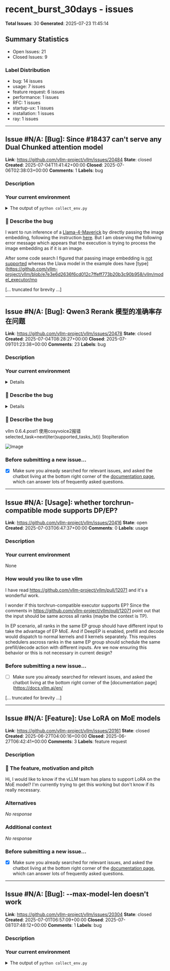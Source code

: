 # recent_burst_30days - issues

**Total Issues**: 30
**Generated**: 2025-07-23 11:45:14

## Summary Statistics

- Open Issues: 21
- Closed Issues: 9

### Label Distribution

- bug: 14 issues
- usage: 7 issues
- feature request: 6 issues
- performance: 1 issues
- RFC: 1 issues
- startup-ux: 1 issues
- installation: 1 issues
- ray: 1 issues

---

## Issue #N/A: [Bug]: Since  #18437 can't serve any Dual Chunked attention model

**Link**: https://github.com/vllm-project/vllm/issues/20484
**State**: closed
**Created**: 2025-07-04T11:41:42+00:00
**Closed**: 2025-07-06T02:38:03+00:00
**Comments**: 1
**Labels**: bug

### Description

### Your current environment

<details>
<summary>The output of <code>python collect_env.py</code></summary>

```text

Collecting environment information...
==============================
        System Info
==============================
OS                           : Ubuntu 22.04.5 LTS (x86_64)
GCC version                  : (Ubuntu 11.4.0-1ubuntu1~22.04) 11.4.0
Clang version                : 14.0.0-1ubuntu1.1
CMake version                : version 4.0.2
Libc version                 : glibc-2.35

==============================
       PyTorch Info
==============================
PyTorch version              : 2.9.0.dev20250702+cu128
Is debug build               : False
CUDA used to build PyTorch   : 12.8
ROCM used to build PyTorch   : N/A

==============================
      Python Environment
==============================
Python version               : 3.10.12 (main, May 27 2025, 17:12:29) [GCC 11.4.0] (64-bit runtime)
Python platform              : Linux-5.15.0-105-generic-x86_64-wi

[... truncated for brevity ...]

---

## Issue #N/A: [Bug]: Benchmark script is not sending requests to serve with the given request rate

**Link**: https://github.com/vllm-project/vllm/issues/21104
**State**: open
**Created**: 2025-07-17T08:26:29+00:00
**Comments**: 2
**Labels**: bug

### Description

### Your current environment

<details>
<summary>The output of <code>python collect_env.py</code></summary>
Collecting environment information...                                                                                                                                                   
==============================                                                                                                                                                          
        System Info                                                                                                                                                                     
==============================                                                                                                                                                          
OS                           : CentOS Stream 9 (x86_64)                                                                                                 

[... truncated for brevity ...]

---

## Issue #N/A: [Bug]: Is image embedding supported in llama 4

**Link**: https://github.com/vllm-project/vllm/issues/20993
**State**: open
**Created**: 2025-07-15T15:30:23+00:00
**Comments**: 1
**Labels**: bug

### Description

### Your current environment

<details>
<summary>The output of <code>python collect_env.py</code></summary>

```text
Your output of `python collect_env.py` here
```

</details>


### 🐛 Describe the bug

I want to run inference of a [Llama-4-Maverick](https://huggingface.co/meta-llama/Llama-4-Maverick-17B-128E-Instruct-FP8) by directly passing the image embedding, following the instruction [here](https://docs.vllm.ai/en/latest/features/multimodal_inputs.html#embedding-inputs). But I am observing the following error message which appears that the execution is trying to process the image embedding as if it is an image.

After some code search I figured that passing image embedding is [not supported](https://github.com/vllm-project/vllm/blob/68d28e37b0d3706601b0d5231178cebaad032605/vllm/model_executor/models/mllama.py#L1395-L1396) whereas the Llava model in the example does have [type](https://github.com/vllm-project/vllm/blob/e7e3e6d2636f6cd012c7ffeff773b20b3c90b958/vllm/model_executor/mo

[... truncated for brevity ...]

---

## Issue #N/A: [Bug]: Qwen3 Rerank 模型的准确率存在问题

**Link**: https://github.com/vllm-project/vllm/issues/20478
**State**: closed
**Created**: 2025-07-04T08:28:27+00:00
**Closed**: 2025-07-09T01:23:38+00:00
**Comments**: 23
**Labels**: bug

### Description

### Your current environment

<details>
按照官网下载最新版的vllm pip包，daily的，0.9.2rc版本 main分支
GPU卡为 H20

</details>


### 🐛 Describe the bug

<details>
启动命令：
python3 -m vllm.entrypoints.openai.api_server --host 0.0.0.0 --port 8181 --served-model-name Qwen3-Rerank --model /mnt/data/.t1/dianjin-0701/Qwen3-Reranker-0.6B --task score --hf_overrides '{"architectures": ["Qwen3ForSequenceClassification"],"classifier_from_token": ["no", "yes"],"is_original_qwen3_reranker": true}' &> start.log &
curl命令：
curl http://127.0.0.1:8181/v1/rerank \
  -H 'Content-Type: application/json' \
  -d '{
    "model": "Qwen3-Rerank",
    "query": "什么是机器学习？",
    "documents": [
      "机器学习是人工智能的一个分支，通过算法让计算机从数据中学习模式",
      "机器学习是一种编程语言，用于开发网站",
      "机器学习是数据库管理系统的一种",
      "机器学习是操作系统的一种类型"
    ],
    "top_n": 2
  }'
结果：

![Image](https://github.com/user-attachments/assets/7a269fd1-b3fd-49c4-9d07-a7bff619e3f5)
使用bge-rerank-v2-m3版本模型进行同样测试
启动命令：
python3 -m vllm.entrypoints.openai.api_server --host 0.0.0.0 --port 8181 --s

[... truncated for brevity ...]

---

## Issue #N/A: [Feature]: rest api multimodal placeholder prompts

**Link**: https://github.com/vllm-project/vllm/issues/20293
**State**: open
**Created**: 2025-07-01T03:13:28+00:00
**Comments**: 3
**Labels**: feature request

### Description

### 🚀 The feature, motivation and pitch

Dear vllm community, there is an interest at Spotify in vllm supporting a more flexible multi modal rest api. 

I am interested in being able to prompt vllm with a textual prompt templated with certain placeholders that are to be populated with embed vectors. Today this seems to be supported through [Multimodal inputs](https://docs.vllm.ai/en/latest/features/multimodal_inputs.html) at the vllm library level. 

However it is not accessible at the rest api level, at least this is how I'm understanding the code. Is such support something that is on the roadmap for vllm?

### Alternatives

An alternative I tested out that could work is embed only prompts, which works only on the V0 engine. However ideally it would be good to support text and embeds together.

### Additional context

_No response_

### Before submitting a new issue...

- [x] Make sure you already searched for relevant issues, and asked the chatbot living at the bottom right corner of

[... truncated for brevity ...]

---

## Issue #N/A: [Performance]: Severe performance drop on 1x A100 80GB with Qwen3-14B-AWQ at >1 concurrency (v0.9.1)

**Link**: https://github.com/vllm-project/vllm/issues/20469
**State**: open
**Created**: 2025-07-04T05:53:42+00:00
**Comments**: 0
**Labels**: performance

### Description

### Report of performance regression

![Image](https://github.com/user-attachments/assets/7dce9a2b-327d-49c2-acfe-9bc12cb2f6a7)

We observed a significant drop in output tokens per second when serving Qwen/Qwen3-14B-AWQ on a single A100 80GB GPU using vLLM v0.9.1 with --max-model-len 16384.

At concurrency=1, the model achieves ~52 output tokens per second. However, this drops sharply to ~12 at concurrency=5 and ~3 at concurrency=25. This performance is comparable to or worse than a 2x A30 setup, and significantly below the 2x A100 80GB (TP=2) configuration, which maintains stable output tokens per second (~38) across all concurrency levels.

In addition, Time-To-First-Token (TTFT) is already high at concurrency=1 (~3345 ms) and increases substantially with concurrency, reaching over 34 seconds at concurrency=25. In contrast, the 2x A100 setup maintains TTFT around ~100 ms across all levels.

vLLM reports a supported max concurrency of 26 for this configuration, so we expected it to ha

[... truncated for brevity ...]

---

## Issue #N/A: [Feature]: Add Support for Updating Lora Weights

**Link**: https://github.com/vllm-project/vllm/issues/20149
**State**: open
**Created**: 2025-06-26T20:18:59+00:00
**Comments**: 2
**Labels**: feature request

### Description

### 🚀 The feature, motivation and pitch

We are using TRL to train an updated version of one of our models which has a modality specific LoRA adapter (i.e., same as granite speech, phi4mm). TRL does have support for integrating into vLLM, but the way it handles adapters doesn't work effectively for this sort of model, because it assumes the lora weights can be merged (e.g., [here](https://github.com/huggingface/trl/blob/79ec242aefedc108de9edbea62be6d95070fde03/trl/trainer/grpo_trainer.py#L924)). 

As far as I know, the way we would currently 'update' the adapter is to save it out and then reload it, e.g., using the [worker lora manager](https://github.com/vllm-project/vllm/blob/main/vllm/lora/worker_manager.py#L86). It would be nice to have a supported way of updating the LoRA tensors being trained without exporting them though.

If this is possible already, that would be great! Otherwise happy to take a pass at contributing it.  @jeejeelee @avishaiElmakies

### Alternatives

_No respo

[... truncated for brevity ...]

---

## Issue #N/A: [Bug]: Error when loading EAGLE3 weight, yuhuili/ EAGLE3-LLaMA3.1-Instruct-8B

**Link**: https://github.com/vllm-project/vllm/issues/19991
**State**: open
**Created**: 2025-06-23T16:30:22+00:00
**Comments**: 2
**Labels**: bug

### Description

### Your current environment

Docker image: rocm/vllm:rocm6.4.1_vllm_0.9.0.1_20250605


### 🐛 Describe the bug

I'm trying to use vLLM eagle3, using the server launch command as below:
`vllm serve /models/models--meta-llama--Llama-3.1-8B-Instruct/snapshots/0e9e39f249a16976918f6564b8830bc894c89659/ --trust-remote-code --swap-space 16 --disable-log-requests --tensor-parallel-size 1 --distributed-executor-backend mp --dtype float16 --quantization fp8 --kv-cache-dtype fp8 --no-enable-chunked-prefill --max-num-seqs 300  --max-num-batched-tokens 131072 --gpu-memory-utilization 0.8 --enforce-eager --speculative_config '{"method": "eagle", "model": "yuhuili/EAGLE3-LLaMA3.1-Instruct-8B", "num_speculative_tokens": 5, "draft_tensor_parallel_size": 1, "dtype": "float16"}'`

For eagle3 model, I used "yuhuili/EAGLE3-LLaMA3.1-Instruct-8B", while there is an error of weight shape misalignment as below:

ERROR 06-22 15:12:27 [engine.py:458] Attempted to load weight (torch.Size([4096, 12288])) into para

[... truncated for brevity ...]

---

## Issue #N/A: [Bug]: Hermes tool call parser: pops empty list

**Link**: https://github.com/vllm-project/vllm/issues/20991
**State**: open
**Created**: 2025-07-15T13:55:52+00:00
**Comments**: 2
**Labels**: bug

### Description

### Your current environment

4xH100-80GiB

CLI Args:
```
        # Inference
        - --model
        - Qwen/Qwen3-235B-A22B-FP8
        - --gpu-memory-utilization
        - "0.90"
        - --disable-custom-all-reduce

        - --rope-scaling.rope_type
        - "yarn"
        - --rope-scaling.factor
        - 4
        - --rope-scaling.original_max_position_embeddings
        - 32768
        - --max-model-len
        - "131072"
        - --tensor-parallel-size
        - "4"

        # Function calling
        - --enable-auto-tool-choice
        - --tool-call-parser
        - hermes

        # Server
        - --host
        - "0.0.0.0"
        - --disable-log-requests
```


### 🐛 Describe the bug

Pops from an empty list in the Hermes tool call parser.
```
IndexError: pop from empty list
  File "/usr/local/lib/python3.12/dist-packages/partial_json_parser/core/myelin.py", line 50, in fix_fast
    _i, _char = stack.pop()

  File "/usr/local/lib/python3.12/dist-packages/partial_json_

[... truncated for brevity ...]

---

## Issue #N/A: [Usage]: I cannot compile vllm on RTX5090

**Link**: https://github.com/vllm-project/vllm/issues/20345
**State**: open
**Created**: 2025-07-02T01:10:24+00:00
**Comments**: 3
**Labels**: usage

### Description

### Your current environment

我的服务器配置是ubuntu20，conda使用的环境是python 3.12，我的安装命令如下：
```text
git clone https://github.com/vllm-project/vllm.git
cd vllm
git checkout v0.8.3
python use_existing_torch.py
pip install -r requirements/build.txt
pip install setuptools_scm
```
但是他却报错了：
```text
 /home/pc/data/envs/vllmlast/lib/python3.12/site-packages/setuptools/_distutils/dist.py:1021: _DebuggingTips: Problem in editable installation.
  !!

          ********************************************************************************
          An error happened while installing `vllm` in editable mode.

          The following steps are recommended to help debug this problem:

          - Try to install the project normally, without using the editable mode.
            Does the error still persist?
            (If it does, try fixing the problem before attempting the editable mode).
          - If you are using binary extensions, make sure you have all OS-level
            dependencies installed (e.g. 

[... truncated for brevity ...]

---

## Issue #N/A: [Feature]: Cache EngineCoreOutput for system prompt to prevent repeated calculation

**Link**: https://github.com/vllm-project/vllm/issues/20044
**State**: open
**Created**: 2025-06-24T22:18:36+00:00
**Comments**: 3
**Labels**: feature request

### Description

### 🚀 The feature, motivation and pitch

My company is prefixing a common system prompt to all requests we serve through vLLM. Currently, when we call add_request, we send a request with prompt_token_ids including the entire system prompt. Every time we schedule a request, we are forced to schedule these common system prompt tokens over and over again. 

The RFC I propose is, instead of passing the system prompt tokens per-request, we add a function add_system_prompt which schedules a dummy request whose prompt solely consists of the system prompt. We cache the resulting EngineCoreOutputs. Finally, when we start serving requests, we simply set num_computed_tokens to num_tokens_in_sys_prompt // block_size * block_size. To prevent evicting the system prompt KVCacheBlocks, we add a 'permanent' flag to the KVCacheBlock data structure, and set this flag in the add_system_prompt function.

This feature would significantly help our inference for short context window (max_model_len=2048).

We 

[... truncated for brevity ...]

---

## Issue #N/A: [Bug]: vllm config.py报错selected_task=next(iter(supported_tasks_lst))

**Link**: https://github.com/vllm-project/vllm/issues/21111
**State**: open
**Created**: 2025-07-17T09:42:17+00:00
**Comments**: 1
**Labels**: bug

### Description

### Your current environment

<details>
<summary>The output of <code>python collect_env.py</code></summary>

```text
Your output of `python collect_env.py` here
```

</details>


### 🐛 Describe the bug

vllm 0.6.4.post1
使用cosyvoice2报错selected_task=next(iter(supported_tasks_lst))
StopIteration

![Image](https://github.com/user-attachments/assets/3961ca6f-780b-44c2-b920-9f7a30201f89)

### Before submitting a new issue...

- [x] Make sure you already searched for relevant issues, and asked the chatbot living at the bottom right corner of the [documentation page](https://docs.vllm.ai/en/latest/), which can answer lots of frequently asked questions.

---

## Issue #N/A: [Usage]: whether torchrun-compatible mode supports DP/EP?

**Link**: https://github.com/vllm-project/vllm/issues/20416
**State**: open
**Created**: 2025-07-03T06:47:37+00:00
**Comments**: 0
**Labels**: usage

### Description

### Your current environment

None

### How would you like to use vllm

I have read https://github.com/vllm-project/vllm/pull/12071 and it's a wonderful work.

I wonder if this torchrun-compatible executor supports EP? Since the comments in https://github.com/vllm-project/vllm/pull/12071 point out that the input should be same across all ranks (maybe the context is TP).

In EP scenario, all ranks in the same EP group should have different input to take the advantage of EP MoE. And if DeepEP is enabled, prefill and decode would dispatch to normal kernels and ll kernels separately. This requires schedulers ascross ranks in the same EP group should schedule the same prefill/decode action with different inputs. Are we now ensuring this behavior or this is not necessary in current design?

### Before submitting a new issue...

- [ ] Make sure you already searched for relevant issues, and asked the chatbot living at the bottom right corner of the [documentation page](https://docs.vllm.ai/en/

[... truncated for brevity ...]

---

## Issue #N/A: [Feature]: Use LoRA on MoE models

**Link**: https://github.com/vllm-project/vllm/issues/20161
**State**: closed
**Created**: 2025-06-27T04:00:16+00:00
**Closed**: 2025-06-27T06:42:41+00:00
**Comments**: 3
**Labels**: feature request

### Description

### 🚀 The feature, motivation and pitch

Hi, I would like to know if the vLLM team has plans to support LoRA on the MoE model?
I'm currently trying to get this working but don't know if its really necessary.

### Alternatives

_No response_

### Additional context

_No response_

### Before submitting a new issue...

- [x] Make sure you already searched for relevant issues, and asked the chatbot living at the bottom right corner of the [documentation page](https://docs.vllm.ai/en/latest/), which can answer lots of frequently asked questions.

---

## Issue #N/A: [Bug]: --max-model-len doesn't work

**Link**: https://github.com/vllm-project/vllm/issues/20304
**State**: closed
**Created**: 2025-07-01T06:57:09+00:00
**Closed**: 2025-07-08T07:48:12+00:00
**Comments**: 1
**Labels**: bug

### Description

### Your current environment

<details>
<summary>The output of <code>python collect_env.py</code></summary>

```text
INFO 06-30 23:25:24 [__init__.py:244] Automatically detected platform cuda.
Collecting environment information...
==============================
        System Info
==============================
OS                           : Ubuntu 22.04.5 LTS (x86_64)
GCC version                  : (Ubuntu 11.4.0-1ubuntu1~22.04) 11.4.0
Clang version                : Could not collect
CMake version                : version 4.0.2
Libc version                 : glibc-2.35

==============================
       PyTorch Info
==============================
PyTorch version              : 2.7.0+cu128
Is debug build               : False
CUDA used to build PyTorch   : 12.8
ROCM used to build PyTorch   : N/A

==============================
      Python Environment
==============================
Python version               : 3.12.11 (main, Jun  4 2025, 08:56:18) [GCC 11.4.0] (64-bit runtime)
Py

[... truncated for brevity ...]

---

## Issue #N/A: [RFC]: Lazy CUDA Graph capture

**Link**: https://github.com/vllm-project/vllm/issues/20098
**State**: open
**Created**: 2025-06-25T21:27:51+00:00
**Comments**: 11
**Labels**: RFC, startup-ux

### Description

### Motivation.

Currently vLLM captures cudagraphs as part of the engine initialization significantly slowing down vLLM startup time. By default, vLLM captures 66 graphs, which depending on model size and GPU type, can take more than 10s. This is not great UX (see #19824 for details).

In addition, It's most unlikely that all 66 graphs are actually needed, wasting both time and space.  

### Proposed Change.

We propose to capture cudagraphs lazily. Instead of performing dummy runs during the engine initialization phase, the idea is to do those runs somewhere in the CUDA piecewise backend, and only for the current runtime shape if not cached already.

Exact implementation needs to be worked out.

### Feedback Period.

one week

### CC List.

@ProExpertProg @aarnphm @charlesfrye  

### Any Other Things.

_No response_

### Before submitting a new issue...

- [x] Make sure you already searched for relevant issues, and asked the chatbot living at the bottom right corner of the [documenta

[... truncated for brevity ...]

---

## Issue #N/A: [Feature]: Support for Hunyuan-A13B-Instruct

**Link**: https://github.com/vllm-project/vllm/issues/20182
**State**: closed
**Created**: 2025-06-27T11:36:33+00:00
**Closed**: 2025-06-27T15:59:44+00:00
**Comments**: 2
**Labels**: feature request

### Description

### 🚀 The feature, motivation and pitch

Tencent released this new model:
https://huggingface.co/tencent/Hunyuan-A13B-Instruct

It matches bigger models on benchmarks. It has a decent size to run locally and the MoE architecture should make it pretty fast.
It has 256K context too.

The tencent team released a docker version compatible with vllm 0.8.5 but that image lacks the new improvements. Plus I think it doesn't have the Ampere fp8 marlin support as I can't run the fp8 quant it on a 3090 system

### Alternatives

_No response_

### Additional context

_No response_

### Before submitting a new issue...

- [x] Make sure you already searched for relevant issues, and asked the chatbot living at the bottom right corner of the [documentation page](https://docs.vllm.ai/en/latest/), which can answer lots of frequently asked questions.

---

## Issue #N/A: [Installation]: Solved Bug: CMake `execute_process` fails to read `/proc/cpuinfo` without absolute path

**Link**: https://github.com/vllm-project/vllm/issues/20458
**State**: open
**Created**: 2025-07-03T23:19:58+00:00
**Comments**: 2
**Labels**: installation

### Description

### Your current environment

```text
Ubuntu, the most important is that  all is standard here: 
 
which cat
/bin/cat
$ file /bin/cat
/bin/cat: ELF 64-bit LSB pie executable, x86-64, version 1 (SYSV), dynamically linked, interpreter /lib64/ld-linux-x86-64.so.2, BuildID[sha1]=70bb40952afe7016b06511e5c96e926f1f4774ba, for GNU/Linux 3.2.0, stripped

```


I have quickly searched for `cpuinfo` problem in all issues, including closed ones and it seems to be new one. Gemini CLI solved it and wrote most of below: 

### Bug: CMake `execute_process` fails to read `/proc/cpuinfo` without absolute path

**Description:**
When building vLLM with `VLLM_TARGET_DEVICE=cpu`, the CMake configuration fails because the `execute_process` command in `cmake/cpu_extension.cmake` is unable to read `/proc/cpuinfo`. The error message reported is "Failed to check CPU features via /proc/cpuinfo".

**Reproduction Steps:**
1. Clone the vLLM repository.
2. Run `cmake . -DVLLM_TARGET_DEVICE=cpu -D VLLM_PYTHON_EXECUTAB

[... truncated for brevity ...]

---

## Issue #N/A: [Usage]: Disable the http request log for /metrics

**Link**: https://github.com/vllm-project/vllm/issues/21001
**State**: open
**Created**: 2025-07-15T17:10:47+00:00
**Comments**: 0
**Labels**: usage

### Description

### Your current environment

vLLM 0.9.2
Docker
Prometheus + Grafana
Windows 11 (Also an Ubuntu Server)


### How would you like to use vllm

Hello,

I am using the latest release 0.9.2 with Prometheus + Grafana (with Docker). For the dashboard and related configs, I am using the official documentation example. I have two questions:

1. How can I disable the logging of the HTTP requests for the /metrics endpoint only? Because it is cluttering the entire log and making things hard to follow. I still want to see the log of the other http endpoints.

2. I am able to see that Prometheus is running fine, and I can connect to it from Grafana successfully, but using the official Grafana dashboard, it displays 'No Data' even though there are requests made to the server. Is the dashboard JSON template up-to-date?

### Before submitting a new issue...

- [x] Make sure you already searched for relevant issues, and asked the chatbot living at the bottom right corner of the [documentation page](htt

[... truncated for brevity ...]

---

## Issue #N/A: [Bug]: The same query yields different results across different vLLM versions under identical reasoning.

**Link**: https://github.com/vllm-project/vllm/issues/21096
**State**: open
**Created**: 2025-07-17T06:16:02+00:00
**Comments**: 5
**Labels**: bug

### Description

### Your current environment

I've tried three different version of vllm: 0.6.5, 0.8.4, 0.9.2. For example, in the environment, I only ran `pip install vllm==0.6.5`.
The output after running the `collect_env.py`:
```
Collecting environment information...
==============================
        System Info
==============================
OS                           : Ubuntu 22.04.5 LTS (x86_64)
GCC version                  : (Ubuntu 11.4.0-1ubuntu1~22.04) 11.4.0
Clang version                : Could not collect
CMake version                : Could not collect
Libc version                 : glibc-2.35

==============================
       PyTorch Info
==============================
PyTorch version              : 2.7.0+cu126
Is debug build               : False
CUDA used to build PyTorch   : 12.6
ROCM used to build PyTorch   : N/A

==============================
      Python Environment
==============================
Python version               : 3.12.11 | packaged by Anaconda, Inc. | (ma

[... truncated for brevity ...]

---

## Issue #N/A: [Usage]: Why does the Prefix cache hit rate reach 60% for random data during benchmark?

**Link**: https://github.com/vllm-project/vllm/issues/20015
**State**: open
**Created**: 2025-06-24T09:53:42+00:00
**Comments**: 14
**Labels**: usage

### Description

### Your current environment

```text
root@llm206:/workspace/vllm# python3 ./vllm/collect_env.py
INFO 06-24 09:50:15 [__init__.py:239] Automatically detected platform cuda.
Collecting environment information...
/usr/local/lib/python3.10/dist-packages/_distutils_hack/__init__.py:33: UserWarning: Setuptools is replacing distutils.
  warnings.warn("Setuptools is replacing distutils.")
==============================
        System Info
==============================
OS                           : Ubuntu 22.04.3 LTS (x86_64)
GCC version                  : (Ubuntu 11.4.0-1ubuntu1~22.04) 11.4.0
Clang version                : Could not collect
CMake version                : version 3.22.1
Libc version                 : glibc-2.35

==============================
       PyTorch Info
==============================
PyTorch version              : 2.6.0+cu124
Is debug build               : False
CUDA used to build PyTorch   : 12.4
ROCM used to build PyTorch   : N/A

==============================
  

[... truncated for brevity ...]

---

## Issue #N/A: [Bug]: 0.9.1(V1) Hanging(RayChannelTimeoutError ) when inferencing guided_json in DeepSeek-R1/V3 (TP=8, PP=2)

**Link**: https://github.com/vllm-project/vllm/issues/21022
**State**: closed
**Created**: 2025-07-16T02:07:16+00:00
**Closed**: 2025-07-16T06:38:07+00:00
**Comments**: 2
**Labels**: bug

### Description

### Your current environment

<details>
<summary>The output of <code>python collect_env.py</code></summary>

```text
==============================
      Python Environment
==============================
Python version               : 3.10.12 (main, May 27 2025, 17:12:29) [GCC 11.4.0] (64-bit runtime)
Python platform              : Linux-5.10.134-008.18.kangaroo.al8.x86_64-x86_64-with-glibc2.35

==============================
       CUDA / GPU Info
==============================
Is CUDA available            : True
CUDA runtime version         : 12.5.40
CUDA_MODULE_LOADING set to   : LAZY
GPU models and configuration : 
GPU 0: NVIDIA H20
GPU 1: NVIDIA H20
GPU 2: NVIDIA H20
GPU 3: NVIDIA H20
GPU 4: NVIDIA H20
GPU 5: NVIDIA H20
GPU 6: NVIDIA H20
GPU 7: NVIDIA H20

Nvidia driver version        : 550.54.15
cuDNN version                : Could not collect
HIP runtime version          : N/A
MIOpen runtime version       : N/A
Is XNNPACK available         : True

==============================


[... truncated for brevity ...]

---

## Issue #N/A: [Feature]: Optimize vectorization utils for `csrc/quantization/vectorization_utils.cuh`

**Link**: https://github.com/vllm-project/vllm/issues/20327
**State**: closed
**Created**: 2025-07-01T18:13:16+00:00
**Closed**: 2025-07-04T07:06:26+00:00
**Comments**: 0
**Labels**: feature request

### Description

### 🚀 The feature, motivation and pitch

Currently, the `vectorize_with_alignment` could handle arbitrary elements, but this could also cause some overhead.
To further improve the performance, we can add some branches to it, so eg 
```c++

  // Fast path identical to the one added for the write version above.
  bool can_vec = ((addr & (WIDTH - 1)) == 0) && ((len & (VEC_SIZE - 1)) == 0);
  if (can_vec) {
    vec_op
  }

  // arbitrary num of elements supported logic now
  ...
```

I will have a pr for this soon

### Alternatives

_No response_

### Additional context

_No response_

### Before submitting a new issue...

- [x] Make sure you already searched for relevant issues, and asked the chatbot living at the bottom right corner of the [documentation page](https://docs.vllm.ai/en/latest/), which can answer lots of frequently asked questions.

---

## Issue #N/A: [Bug]: Inconsistent behavior of AsyncLLMEngine.abort between v0 and v1

**Link**: https://github.com/vllm-project/vllm/issues/20362
**State**: open
**Created**: 2025-07-02T08:16:50+00:00
**Comments**: 2
**Labels**: bug

### Description

### Your current environment

<details>
<summary>The output of <code>python collect_env.py</code></summary>

```text
Your output of `python collect_env.py` here
```

</details>


### 🐛 Describe the bug

When using vllm as inference engine for RLHF, we rely on LLMEngine.abort_request or AsyncLLMEngine.abort to stop long running requests.

The usage of AsyncLLMEngine.abort can be found in test https://github.com/vllm-project/vllm/blob/v0.9.1/tests/async_engine/test_async_llm_engine.py#L350 and https://github.com/vllm-project/vllm/blob/main/tests/v1/engine/test_async_llm.py#L185. 

When using v0 async engine, we can abort a request from other coroutine and the generate coroutine will raise asyncio.CancelledError.

When using v1 async engine, we have to cancel the generation coroutine itself and if we abort the request but not cancel
the generation coroutine, it will never return which is not expected and unfriendly for programming.

So, my question is, can we change the behavior of AsyncL

[... truncated for brevity ...]

---

## Issue #N/A: [Bug]:

**Link**: https://github.com/vllm-project/vllm/issues/20314
**State**: closed
**Created**: 2025-07-01T10:21:12+00:00
**Closed**: 2025-07-01T10:25:19+00:00
**Comments**: 0
**Labels**: bug

### Description

### Your current environment

<details>
<summary>The output of <code>python collect_env.py</code></summary>

```text
NFO 07-01 10:11:23 [__init__.py:243] Automatically detected platform cuda.
Collecting environment information...
==============================
        System Info
==============================
OS                           : Ubuntu 22.04.4 LTS (x86_64)
GCC version                  : (Ubuntu 11.4.0-1ubuntu1~22.04) 11.4.0
Clang version                : Could not collect
CMake version                : version 3.30.2
Libc version                 : glibc-2.35

==============================
       PyTorch Info
==============================
PyTorch version              : 2.7.0+cu126
Is debug build               : False
CUDA used to build PyTorch   : 12.6
ROCM used to build PyTorch   : N/A

==============================
      Python Environment
==============================
Python version               : 3.10.12 (main, Jul 29 2024, 16:56:48) [GCC 11.4.0] (64-bit runtime)
Py

[... truncated for brevity ...]

---

## Issue #N/A: [Usage]: vLLM Server Launch Freezes at Using NCCL on B200

**Link**: https://github.com/vllm-project/vllm/issues/20862
**State**: open
**Created**: 2025-07-12T20:31:16+00:00
**Comments**: 20
**Labels**: usage

### Description

### Your current environment

```text
==============================
        System Info
==============================
OS                           : Ubuntu 22.04.5 LTS (x86_64)
GCC version                  : (Ubuntu 11.4.0-1ubuntu1~22.04) 11.4.0
Clang version                : Could not collect
CMake version                : version 4.0.2
Libc version                 : glibc-2.35

==============================
       PyTorch Info
==============================
PyTorch version              : 2.7.0+cu128
Is debug build               : False
CUDA used to build PyTorch   : 12.8
ROCM used to build PyTorch   : N/A

==============================
      Python Environment
==============================
Python version               : 3.12.11 (main, Jun  4 2025, 08:56:18) [GCC 11.4.0] (64-bit runtime)
Python platform              : Linux-5.15.0-143-generic-x86_64-with-glibc2.35

==============================
       CUDA / GPU Info
==============================
Is CUDA available            : 

[... truncated for brevity ...]

---

## Issue #N/A: [Usage]: How to implement request abortion in vLLM OpenAI API Server?​

**Link**: https://github.com/vllm-project/vllm/issues/20798
**State**: open
**Created**: 2025-07-11T05:30:18+00:00
**Comments**: 3
**Labels**: usage

### Description

### Your current environment

```text
 I’m deploying vLLM’s OpenAI-compatible API server (python -m vllm.entrypoints.openai.api_server) for real-time inference. In production, users may need to ​​cancel long-running requests​​ (e.g., closing a chat session). However, the official documentation lacks details on interrupting ongoing inference tasks via the API.

Can I implement an endpoint (e.g., POST /v1/completions/{request_id}/cancel) to ​​terminate a specific inference request​​ mid-generation, freeing GPU resources immediately？

please give me some advice
```


### How would you like to use vllm

I want to abort a request inference of a [qwen3:8b]. I don't know how to do with the api with vllm.


### Before submitting a new issue...

- [x] Make sure you already searched for relevant issues, and asked the chatbot living at the bottom right corner of the [documentation page](https://docs.vllm.ai/en/latest/), which can answer lots of frequently asked questions.

---

## Issue #N/A: [Bug]: v0.9.1 - ignoring the input arguments to engine

**Link**: https://github.com/vllm-project/vllm/issues/20241
**State**: closed
**Created**: 2025-06-30T06:13:22+00:00
**Closed**: 2025-07-13T05:08:54+00:00
**Comments**: 3
**Labels**: bug

### Description

### Your current environment

<details>
<summary>The output of <code>python collect_env.py</code></summary>

```
==============================
         vLLM Info
==============================
ROCM Version                 : Could not collect
Neuron SDK Version           : N/A
vLLM Version                 : 0.9.1
vLLM Build Flags:
  CUDA Archs: 8.0;8.6;9.0; ROCm: Disabled; Neuron: Disabled

==============================
       PyTorch Info
==============================
PyTorch version              : 2.7.0+cu126
Is debug build               : False
CUDA used to build PyTorch   : 12.6
ROCM used to build PyTorch   : N/A

==============================
       CUDA / GPU Info
==============================
Is CUDA available            : True
CUDA runtime version         : 12.6.85
CUDA_MODULE_LOADING set to   : LAZY
GPU models and configuration :
GPU 0: NVIDIA H100 80GB HBM3
GPU 1: NVIDIA H100 80GB HBM3
GPU 2: NVIDIA H100 80GB HBM3
GPU 3: NVIDIA H100 80GB HBM3
GPU 4: NVIDIA H100 80GB HBM3


[... truncated for brevity ...]

---

## Issue #N/A: [Bug]: PD does not work with ray distributed backend

**Link**: https://github.com/vllm-project/vllm/issues/21070
**State**: open
**Created**: 2025-07-16T18:34:27+00:00
**Comments**: 0
**Labels**: bug, ray

### Description

### Your current environment

<details>
<summary> run vllm.sh which uses ray as the backend </code></summary>

```text
#!/bin/bash
set -xe

# Models to run
MODELS=(
  "Qwen/Qwen2.5-0.5B-Instruct"
  # "neuralmagic/Meta-Llama-3.1-8B-Instruct-quantized.w4a16"
)

export VLLM_LOGGING_LEVEL=debug
# export NIXL_LOG_LEVEL=DEBUG
# export UCX_LOG_LEVEL=trace

# Number of prefill and decode instances to create
NUM_PREFILL_INSTANCES=${NUM_PREFILL_INSTANCES:-1} # Default to 1
NUM_DECODE_INSTANCES=${NUM_DECODE_INSTANCES:-1}   # Default to 2

# Find the git repository root directory
# GIT_ROOT=$(git rev-parse --show-toplevel)

SMI_BIN=$(which nvidia-smi || which rocm-smi)

# Trap the SIGINT signal (triggered by Ctrl+C)
trap 'kill $(jobs -pr)' SIGINT SIGTERM EXIT

# Waits for vLLM to start.
wait_for_server() {
  local port=$1
  timeout 1200 bash -c "
    until curl -s localhost:${port}/v1/completions > /dev/null; do
      sleep 1
    done" && return 0 || return 1
}

# # Function to clean up previous i

[... truncated for brevity ...]

---

## Issue #N/A: [Usage]: Specifying Medusa Choice Tree in vllm"

**Link**: https://github.com/vllm-project/vllm/issues/20813
**State**: open
**Created**: 2025-07-11T11:15:27+00:00
**Comments**: 2
**Labels**: usage

### Description

### How would you like to use vllm

**Description**
I'm using `vllm` to load a model with a Medusa heads. My current implementation uses the following setup:

```python
from vllm import SamplingParams
from vllm import EngineArgs, LLMEngine

MODEL_NAME = "JackFram/llama-68m"
SPEC_MODEL = "abhigoyal/vllm-medusa-llama-68m-random"

llm = LLM(
    model=MODEL_NAME,
    max_model_len=1024,
    speculative_config={
        "method" : "medusa",
        "model": SPEC_MODEL,
        "num_speculative_tokens": 3,
    },
    tensor_parallel_size=1,
    seed=0,
)
outputs = llm.generate(prompts=["Hi! How are you doing?", "Hi! How are you doing?"], use_tqdm=True)
```

Question
I want to know how to specify the Medusa choice tree for the model. Could you provide guidance or examples on how to do this?

Environment

- Python version: 3.11
- vllm version: 0.9.2
- OS: linux

### Before submitting a new issue...

- [x] Make sure you already searched for relevant issues, and asked the chatbot living at the 

[... truncated for brevity ...]

---

